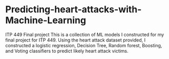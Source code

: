 # Predicting-heart-attacks-with-Machine-Learning
ITP 449 Final project
This is a collection of ML models I constructed for my final project for ITP 449. Using the heart attack dataset provided, I constructed a logistic regression, Decision Tree, Random forest, Boosting, and Voting classifiers to predict likely heart attack victims. 
